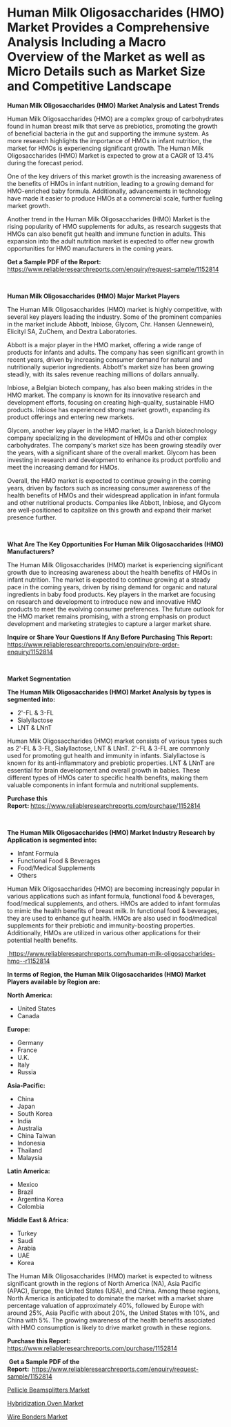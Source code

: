<p><h1>Human Milk Oligosaccharides (HMO) Market Provides a Comprehensive Analysis Including a Macro Overview of the Market as well as Micro Details such as Market Size and Competitive Landscape</h1></p><p><strong>Human Milk Oligosaccharides (HMO) Market Analysis and Latest Trends</strong></p>
<p><p>Human Milk Oligosaccharides (HMO) are a complex group of carbohydrates found in human breast milk that serve as prebiotics, promoting the growth of beneficial bacteria in the gut and supporting the immune system. As more research highlights the importance of HMOs in infant nutrition, the market for HMOs is experiencing significant growth. The Human Milk Oligosaccharides (HMO) Market is expected to grow at a CAGR of 13.4% during the forecast period.</p><p>One of the key drivers of this market growth is the increasing awareness of the benefits of HMOs in infant nutrition, leading to a growing demand for HMO-enriched baby formula. Additionally, advancements in technology have made it easier to produce HMOs at a commercial scale, further fueling market growth.</p><p>Another trend in the Human Milk Oligosaccharides (HMO) Market is the rising popularity of HMO supplements for adults, as research suggests that HMOs can also benefit gut health and immune function in adults. This expansion into the adult nutrition market is expected to offer new growth opportunities for HMO manufacturers in the coming years.</p></p>
<p><strong>Get a Sample PDF of the Report:&nbsp;</strong> <a href="https://www.reliableresearchreports.com/enquiry/request-sample/1152814">https://www.reliableresearchreports.com/enquiry/request-sample/1152814</a></p>
<p>&nbsp;</p>
<p><strong>Human Milk Oligosaccharides (HMO) Major Market Players</strong></p>
<p><p>The Human Milk Oligosaccharides (HMO) market is highly competitive, with several key players leading the industry. Some of the prominent companies in the market include Abbott, Inbiose, Glycom, Chr. Hansen (Jennewein), Elicityl SA, ZuChem, and Dextra Laboratories.</p><p>Abbott is a major player in the HMO market, offering a wide range of products for infants and adults. The company has seen significant growth in recent years, driven by increasing consumer demand for natural and nutritionally superior ingredients. Abbott's market size has been growing steadily, with its sales revenue reaching millions of dollars annually.</p><p>Inbiose, a Belgian biotech company, has also been making strides in the HMO market. The company is known for its innovative research and development efforts, focusing on creating high-quality, sustainable HMO products. Inbiose has experienced strong market growth, expanding its product offerings and entering new markets.</p><p>Glycom, another key player in the HMO market, is a Danish biotechnology company specializing in the development of HMOs and other complex carbohydrates. The company's market size has been growing steadily over the years, with a significant share of the overall market. Glycom has been investing in research and development to enhance its product portfolio and meet the increasing demand for HMOs.</p><p>Overall, the HMO market is expected to continue growing in the coming years, driven by factors such as increasing consumer awareness of the health benefits of HMOs and their widespread application in infant formula and other nutritional products. Companies like Abbott, Inbiose, and Glycom are well-positioned to capitalize on this growth and expand their market presence further.</p></p>
<p>&nbsp;</p>
<p><strong>What Are The Key Opportunities For Human Milk Oligosaccharides (HMO) Manufacturers?</strong></p>
<p><p>The Human Milk Oligosaccharides (HMO) market is experiencing significant growth due to increasing awareness about the health benefits of HMOs in infant nutrition. The market is expected to continue growing at a steady pace in the coming years, driven by rising demand for organic and natural ingredients in baby food products. Key players in the market are focusing on research and development to introduce new and innovative HMO products to meet the evolving consumer preferences. The future outlook for the HMO market remains promising, with a strong emphasis on product development and marketing strategies to capture a larger market share.</p></p>
<p><strong>Inquire or Share Your Questions If Any Before Purchasing This Report:</strong> <a href="https://www.reliableresearchreports.com/enquiry/pre-order-enquiry/1152814">https://www.reliableresearchreports.com/enquiry/pre-order-enquiry/1152814</a></p>
<p>&nbsp;</p>
<p><strong>Market Segmentation</strong></p>
<p><strong>The Human Milk Oligosaccharides (HMO) Market Analysis by types is segmented into:</strong></p>
<p><ul><li>2'-FL & 3-FL</li><li>Sialyllactose</li><li>LNT & LNnT</li></ul></p>
<p><p>Human Milk Oligosaccharides (HMO) market consists of various types such as 2'-FL & 3-FL, Sialyllactose, LNT & LNnT. 2'-FL & 3-FL are commonly used for promoting gut health and immunity in infants. Sialyllactose is known for its anti-inflammatory and prebiotic properties. LNT & LNnT are essential for brain development and overall growth in babies. These different types of HMOs cater to specific health benefits, making them valuable components in infant formula and nutritional supplements.</p></p>
<p><strong>Purchase this Report:&nbsp;</strong><a href="https://www.reliableresearchreports.com/purchase/1152814">https://www.reliableresearchreports.com/purchase/1152814</a></p>
<p>&nbsp;</p>
<p><strong>The Human Milk Oligosaccharides (HMO) Market Industry Research by Application is segmented into:</strong></p>
<p><ul><li>Infant Formula</li><li>Functional Food & Beverages</li><li>Food/Medical Supplements</li><li>Others</li></ul></p>
<p><p>Human Milk Oligosaccharides (HMO) are becoming increasingly popular in various applications such as infant formula, functional food & beverages, food/medical supplements, and others. HMOs are added to infant formulas to mimic the health benefits of breast milk. In functional food & beverages, they are used to enhance gut health. HMOs are also used in food/medical supplements for their prebiotic and immunity-boosting properties. Additionally, HMOs are utilized in various other applications for their potential health benefits.</p></p>
<p><a href="https://www.reliableresearchreports.com/human-milk-oligosaccharides-hmo--r1152814">&nbsp;https://www.reliableresearchreports.com/human-milk-oligosaccharides-hmo--r1152814</a></p>
<p><strong>In terms of Region, the Human Milk Oligosaccharides (HMO) Market Players available by Region are:</strong></p>
<p>
    <p> <strong> North America: </strong>
        <ul>
            <li>United States</li>
            <li>Canada</li>
        </ul>
        </p> 
    <p> <strong> Europe: </strong>
        <ul>
            <li>Germany</li>
            <li>France</li>
            <li>U.K.</li>
            <li>Italy</li>
            <li>Russia</li>
        </ul>
        </p> 
    <p> <strong> Asia-Pacific: </strong>
        <ul>
            <li>China</li>
            <li>Japan</li>
            <li>South Korea</li>
            <li>India</li>
            <li>Australia</li>
            <li>China Taiwan</li>
            <li>Indonesia</li>
            <li>Thailand</li>
            <li>Malaysia</li>
        </ul>
        </p> 
    <p> <strong> Latin America: </strong>
        <ul>
            <li>Mexico</li>
            <li>Brazil</li>
            <li>Argentina Korea</li>
            <li>Colombia</li>
        </ul>
        </p> 
    <p> <strong> Middle East & Africa: </strong>
        <ul>
            <li>Turkey</li>
            <li>Saudi</li>
            <li>Arabia</li>
            <li>UAE</li>
            <li>Korea</li>
        </ul>
    </p>
    </p>
<p><p>The Human Milk Oligosaccharides (HMO) market is expected to witness significant growth in the regions of North America (NA), Asia Pacific (APAC), Europe, the United States (USA), and China. Among these regions, North America is anticipated to dominate the market with a market share percentage valuation of approximately 40%, followed by Europe with around 25%, Asia Pacific with about 20%, the United States with 10%, and China with 5%. The growing awareness of the health benefits associated with HMO consumption is likely to drive market growth in these regions.</p></p>
<p><strong>Purchase this Report: </strong><a href="https://www.reliableresearchreports.com/purchase/1152814">https://www.reliableresearchreports.com/purchase/1152814</a></p>
<p>&nbsp;<strong>Get a Sample PDF of the Report:&nbsp;&nbsp;</strong><a href="https://www.reliableresearchreports.com/enquiry/request-sample/1152814">https://www.reliableresearchreports.com/enquiry/request-sample/1152814</a></p>
<p><strong></strong></p>
<p><p><a href="https://www.linkedin.com/pulse/pellicle-beamsplitters-market-key-successful-business-strategy-ah3ze">Pellicle Beamsplitters Market</a></p><p><a href="https://www.linkedin.com/pulse/hybridization-oven-market-competitive-analysis-trends-forecast-gqenc">Hybridization Oven Market</a></p><p><a href="https://www.linkedin.com/pulse/wire-bonders-market-trends-forecast-competitive-analysis-2031-b8jwe">Wire Bonders Market</a></p></p>